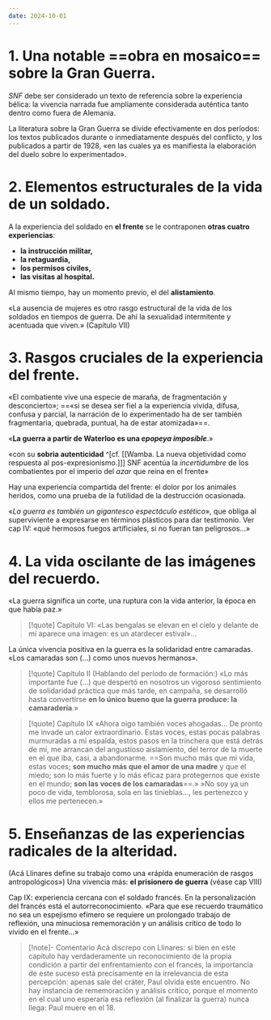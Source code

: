 ```yaml
---
date: 2024-10-01
---
```

# 1. Una notable ==obra en mosaico== sobre la Gran Guerra.

*SNF* debe ser considerado un texto de referencia sobre la experiencia bélica: la vivencia narrada fue ampliamente considerada auténtica tanto dentro como fuera de Alemania.

La literatura sobre la Gran Guerra se divide efectivamente en dos períodos: los textos publicados durante o inmediatamente después del conflicto, y los publicados a partir de 1928, «en las cuales ya es manifiesta la elaboración del duelo sobre lo experimentado».

# 2. Elementos estructurales de la vida de un soldado.

A la experiencia del soldado en **el frente** se le contraponen **otras cuatro experiencias**:
- **la instrucción militar,**
- **la retaguardia,**
- **los permisos civiles,**
- **las visitas al hospital.**

Al mismo tiempo, hay un momento previo, el del **alistamiento**.

«La ausencia de mujeres es otro rasgo estructural de la vida de los soldados en tiempos de guerra. De ahí la sexualidad intermitente y acentuada que viven.» (Capítulo VII)
# 3. Rasgos cruciales de la experiencia del frente.
«El combatiente vive una especie de maraña, de fragmentación y desconcierto»; ==«si se desea ser fiel a la experiencia vivida, difusa, confusa y parcial, la narración de lo experimentado ha de ser también fragmentaria, quebrada, puntual, ha de estar atomizada»==.

«**La guerra a partir de Waterloo es una *epopeya imposible***.»

«con su **sobria autenticidad** ^[cf. [[Wamba. La nueva objetividad como respuesta al pos-expresionismo.]]] SNF acentúa la *incertidumbre* de los combatientes por el imperio del *azar* que reina en el frente»

Hay una experiencia compartida del frente: el dolor por los animales heridos, como una prueba de la futilidad de la destrucción ocasionada. 

«_La guerra es también un gigantesco espectáculo estético_», que obliga al superviviente a expresarse en términos plásticos para dar testimonio. Ver cap IV: «qué hermosos fuegos artificiales, si no fueran tan peligrosos…»

# 4. La vida oscilante de las imágenes del recuerdo.
«La guerra significa un corte, una ruptura con la vida anterior, la época en que había paz.»
> [!quote] Capítulo VI:
> «Las bengalas se elevan en el cielo y delante de mí aparece una imagen: es un atardecer estival»…

La única vivencia positiva en la guerra es la solidaridad entre camaradas. «Los camaradas son (…) como unos nuevos hermanos».

> [!quote] Capítulo II
> (Hablando del período de formación:) «Lo más importante fue (…) que despertó en nosotros un vigoroso sentimiento de solidaridad práctica que más tarde, en campaña, se desarrolló hasta convertirse **en lo único bueno que la guerra produce: la camaradería**.» 

> [!quote] Capítulo IX
> «Ahora oigo también voces ahogadas… De pronto me invade un calor extraordinario. Estas voces, estas pocas palabras murmuradas a mi espalda, estos pasos en la trinchera que está detrás de mí, me arrancan del angustioso aislamiento, del terror de la muerte en el que iba, casi, a abandonarme. ==Son mucho más que mi vida, estas voces; **son mucho más que el amor de una madre** y que el miedo; son lo más fuerte y lo más eficaz para protegernos que existe en el mundo; **son las voces de los camaradas**==.»
> »No soy ya un poco de vida, temblorosa, sola en las tinieblas…, les pertenezco y ellos me pertenecen.»

# 5. Enseñanzas de las experiencias radicales de la alteridad. 
(Acá Llinares define su trabajo como una «rápida enumeración de rasgos antropológicos»)
Una vivencia más: **el prisionero de guerra** (véase cap VIII)

Cap IX: experiencia cercana con el soldado francés. En la personalización del francés está el autorreconocimiento. «Para que ese recuerdo traumático no sea un espejismo efímero se requiere un prolongado trabajo de reflexión, una minuciosa rememoración y un análisis crítico de todo lo vivido en el frente…»

> [!note]- Comentario
>Acá discrepo con Llinares: si bien en este capítulo hay verdaderamente un reconocimiento de la propia condición a partir del enfrentamiento con el francés, la importancia de este suceso está precisamente en la irrelevancia de esta percepción: apenas sale del cráter, Paul olvida este encuentro. No hay instancia de rememoración y análisis crítico, porque el momento en el cual uno esperaría esa reflexión (al finalizar la guerra) nunca llega: Paul muere en el 18.
